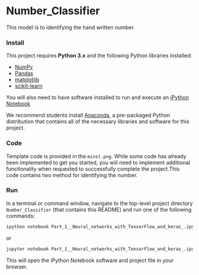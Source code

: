 # Number_Classifier
This model is to identifying the hand written number.

### Install

This project requires **Python 3.x** and the following Python libraries installed:

- [NumPy](http://www.numpy.org/)
- [Pandas](http://pandas.pydata.org)
- [matplotlib](http://matplotlib.org/)
- [scikit-learn](http://scikit-learn.org/stable/)

You will also need to have software installed to run and execute an [iPython Notebook](http://ipython.org/notebook.html)

We recommend students install [Anaconda](https://www.continuum.io/downloads), a pre-packaged Python distribution that contains all of the necessary libraries and software for this project. 

### Code

Template code is provided in the `minst.png`.  While some code has already been implemented to get you started, you will need to implement additional functionality when requested to successfully complete the project.This code contains two method for identifying the number.

### Run

In a terminal or command window, navigate to the top-level project directory `Number_Classifier` (that contains this README) and run one of the following commands:

```bash
ipython notebook Part_1__Neural_networks_with_TensorFlow_and_keras_.ipynb
```  
or
```bash
jupyter notebook Part_1__Neural_networks_with_TensorFlow_and_keras_.ipynb
```

This will open the iPython Notebook software and project file in your browser.
